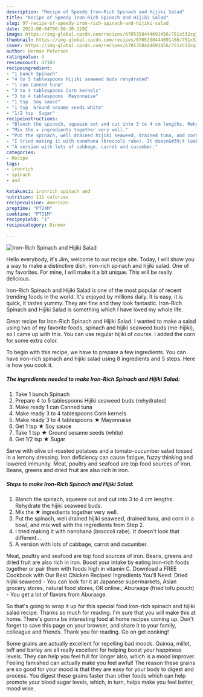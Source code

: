 ```yaml
---
description: "Recipe of Speedy Iron-Rich Spinach and Hijiki Salad"
title: "Recipe of Speedy Iron-Rich Spinach and Hijiki Salad"
slug: 97-recipe-of-speedy-iron-rich-spinach-and-hijiki-salad
date: 2022-08-04T00:58:30.129Z
image: https://img-global.cpcdn.com/recipes/6705358444691456/751x532cq70/iron-rich-spinach-and-hijiki-salad-recipe-main-photo.jpg
thumbnail: https://img-global.cpcdn.com/recipes/6705358444691456/751x532cq70/iron-rich-spinach-and-hijiki-salad-recipe-main-photo.jpg
cover: https://img-global.cpcdn.com/recipes/6705358444691456/751x532cq70/iron-rich-spinach-and-hijiki-salad-recipe-main-photo.jpg
author: Herman Peterson
ratingvalue: 4
reviewcount: 47104
recipeingredient:
- "1 bunch Spinach"
- "4 to 5 tablespoons Hijiki seaweed buds rehydrated"
- "1 can Canned tuna"
- "3 to 4 tablespoons Corn kernels"
- "3 to 4 tablespoons  Mayonnaise"
- "1 tsp  Soy sauce"
- "1 tsp  Ground sesame seeds white"
- "1/2 tsp  Sugar"
recipeinstructions:
- "Blanch the spinach, squeeze out and cut into 3 to 4 cm lengths. Rehydrate the hijiki seaweed buds."
- "Mix the ★ ingredients together very well."
- "Put the spinach, well drained hijiki seaweed, drained tuna, and corn in a bowl, and mix well with the ingredients from Step 2."
- "I tried making it with nanohana (broccoli rabe). It doesn&#39;t look that different..."
- "A version with lots of cabbage, carrot and cucumber."
categories:
- Recipe
tags:
- ironrich
- spinach
- and

katakunci: ironrich spinach and 
nutrition: 111 calories
recipecuisine: American
preptime: "PT24M"
cooktime: "PT31M"
recipeyield: "1"
recipecategory: Dinner

---
```



![Iron-Rich Spinach and Hijiki Salad](https://img-global.cpcdn.com/recipes/6705358444691456/751x532cq70/iron-rich-spinach-and-hijiki-salad-recipe-main-photo.jpg)

Hello everybody, it's Jim, welcome to our recipe site. Today, I will show you a way to make a distinctive dish, iron-rich spinach and hijiki salad. One of my favorites. For mine, I will make it a bit unique. This will be really delicious.

Iron-Rich Spinach and Hijiki Salad is one of the most popular of recent trending foods in the world. It's enjoyed by millions daily. It is easy, it is quick, it tastes yummy. They are fine and they look fantastic. Iron-Rich Spinach and Hijiki Salad is something which I have loved my whole life.

Great recipe for Iron-Rich Spinach and Hijiki Salad. I wanted to make a salad using two of my favorite foods, spinach and hijiki seaweed buds (me-hijiki), so I came up with this. You can use regular hijiki of course. I added the corn for some extra color.


To begin with this recipe, we have to prepare a few ingredients. You can have iron-rich spinach and hijiki salad using 8 ingredients and 5 steps. Here is how you cook it.

<!--inarticleads1-->

##### The ingredients needed to make Iron-Rich Spinach and Hijiki Salad:

1. Take 1 bunch Spinach
1. Prepare 4 to 5 tablespoons Hijiki seaweed buds (rehydrated)
1. Make ready 1 can Canned tuna
1. Make ready 3 to 4 tablespoons Corn kernels
1. Make ready 3 to 4 tablespoons ★ Mayonnaise
1. Get 1 tsp ★ Soy sauce
1. Take 1 tsp ★ Ground sesame seeds (white)
1. Get 1/2 tsp ★ Sugar


Serve with olive oil-roasted potatoes and a tomato-cucumber salad tossed in a lemony dressing. Iron deficiency can cause fatigue, fuzzy thinking and lowered immunity. Meat, poultry and seafood are top food sources of iron. Beans, greens and dried fruit are also rich in iron. 

<!--inarticleads2-->

##### Steps to make Iron-Rich Spinach and Hijiki Salad:

1. Blanch the spinach, squeeze out and cut into 3 to 4 cm lengths. Rehydrate the hijiki seaweed buds.
1. Mix the ★ ingredients together very well.
1. Put the spinach, well drained hijiki seaweed, drained tuna, and corn in a bowl, and mix well with the ingredients from Step 2.
1. I tried making it with nanohana (broccoli rabe). It doesn&#39;t look that different...
1. A version with lots of cabbage, carrot and cucumber.


Meat, poultry and seafood are top food sources of iron. Beans, greens and dried fruit are also rich in iron. Boost your intake by eating iron-rich foods together or pair them with foods high in vitamin C. Download a FREE Cookbook with Our Best Chicken Recipes! Ingredients You&#39;ll Need: Dried hijiki seaweed - You can look for it at Japanese supermarkets, Asian grocery stores, natural food stores, OR online.; Aburaage (fried tofu pouch) - You get a lot of flavors from Aburaage. 

So that's going to wrap it up for this special food iron-rich spinach and hijiki salad recipe. Thanks so much for reading. I'm sure that you will make this at home. There's gonna be interesting food at home recipes coming up. Don't forget to save this page on your browser, and share it to your family, colleague and friends. Thank you for reading. Go on get cooking!

Some grains are actually excellent for repelling bad moods. Quinoa, millet, teff and barley are all really excellent for helping boost your happiness levels. They can help you feel full for longer also, which is a mood improver. Feeling famished can actually make you feel awful! The reason these grains are so good for your mood is that they are easy for your body to digest and process. You digest these grains faster than other foods which can help promote your blood sugar levels, which, in turn, helps make you feel better, mood wise.
